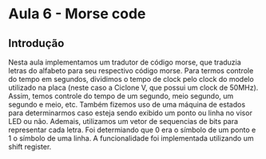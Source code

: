 # Aula 6 - Morse code

## Introdução

Nesta aula implementamos um tradutor de código morse, que traduzia letras do alfabeto para seu respectivo código morse. Para termos controle do tempo em segundos, dividimos o tempo de clock pelo clock do modelo utilizado na placa (neste caso a Ciclone V, que possui um clock de 50MHz). Assim, temos controle do tempo de um segundo, meio segundo, um segundo e meio, etc. Também fizemos uso de uma máquina de estados para determinarmos caso esteja sendo exibido um ponto ou linha no visor LED ou não. Ademais, utilizamos um vetor de sequencias de bits para representar cada letra. Foi determiando que 0 era o símbolo de um ponto e 1 o símbolo de uma linha. A funcionalidade foi implementada utilizando um shift register.
